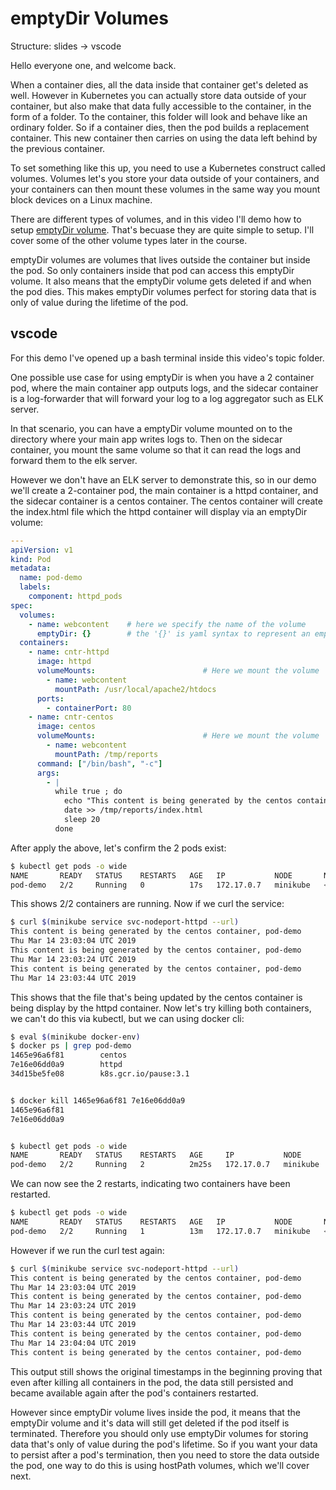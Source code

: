 # emptyDir Volumes

Structure:
slides
-> vscode


Hello everyone one, and welcome back.



When a container dies, all the data inside that container get's deleted as well. However in Kubernetes you can actually store data outside of your container, but also make that data fully accessible to the container, in the form of a folder. To the container, this folder will look and behave like an ordinary folder. So if a container dies, then the pod builds a replacement container. This new container then carries on using the data left behind by the previous container.


To set something like this up, you need to use a Kubernetes construct called volumes.
Volumes let's you store your data outside of your containers, and your containers can then mount these volumes in the same way you mount block devices on a Linux machine. 

There are different types of volumes, and in this video I'll demo how to setup [emptyDir volume](https://kubernetes.io/docs/concepts/storage/volumes/#emptydir). That's becuase they are quite simple to setup. I'll cover some of the other volume types later in the course.  

emptyDir volumes are volumes that lives outside the container but inside the pod. So only containers inside that pod can access this emptyDir volume. It also means that the emptyDir volume gets deleted if and when the pod dies. This makes emptyDir volumes perfect for storing data that is only of value during the lifetime of the pod. 




## vscode

For this demo I've opened up a bash terminal inside this video's topic folder. 










One possible use case for using emptyDir is when you have a 2 container pod, where the main container app outputs logs, and the sidecar container is a log-forwarder that will forward your log to a log aggregator such as ELK server.


 In that scenario, you can have a emptyDir volume mounted on to the directory where your main app writes logs to. Then on the sidecar container, you mount the same volume so that it can read the logs and forward them to the elk server.

However we don't have an ELK server to demonstrate this, so in our demo we'll create a 2-container pod, the main container is a httpd container, and the sidecar container is a centos container. The centos container will create the index.html file which the httpd container will display via an emptyDir volume:

```yaml
---
apiVersion: v1
kind: Pod
metadata:
  name: pod-demo
  labels:
    component: httpd_pods
spec:
  volumes:
    - name: webcontent    # here we specify the name of the volume
      emptyDir: {}        # the '{}' is yaml syntax to represent an empty dictionary
  containers:
    - name: cntr-httpd
      image: httpd
      volumeMounts:                        # Here we mount the volume
        - name: webcontent
          mountPath: /usr/local/apache2/htdocs
      ports:
        - containerPort: 80
    - name: cntr-centos
      image: centos
      volumeMounts:                        # Here we mount the volume
        - name: webcontent
          mountPath: /tmp/reports
      command: ["/bin/bash", "-c"]
      args:
        - |
          while true ; do
            echo "This content is being generated by the centos container, $(hostname)" >> /tmp/reports/index.html
            date >> /tmp/reports/index.html
            sleep 20
          done
```

After apply the above, let's confirm the 2 pods exist:

```bash
$ kubectl get pods -o wide
NAME       READY   STATUS    RESTARTS   AGE   IP           NODE       NOMINATED NODE   READINESS GATES
pod-demo   2/2     Running   0          17s   172.17.0.7   minikube   <none>           <none>
```

This shows 2/2 containers are running. Now if we curl the service:

```bash
$ curl $(minikube service svc-nodeport-httpd --url)
This content is being generated by the centos container, pod-demo
Thu Mar 14 23:03:04 UTC 2019
This content is being generated by the centos container, pod-demo
Thu Mar 14 23:03:24 UTC 2019
This content is being generated by the centos container, pod-demo
Thu Mar 14 23:03:44 UTC 2019
```

This shows that the file that's being updated by the centos container is being display by the httpd container. Now let's try killing both containers, we can't do this via kubectl, but we can using docker cli:

```bash
$ eval $(minikube docker-env)
$ docker ps | grep pod-demo
1465e96a6f81        centos                                                           "/bin/bash -c 'while…"   About a minute ago   Up About a minute                                                                        k8s_cntr-centos_pod-demo_default_4fa2a545-46ad-11e9-b5c9-08002722e1d0_0
7e16e06dd0a9        httpd                                                            "httpd-foreground"       About a minute ago   Up About a minute                                                                        k8s_cntr-httpd_pod-demo_default_4fa2a545-46ad-11e9-b5c9-08002722e1d0_0
34d15be5fe08        k8s.gcr.io/pause:3.1                                             "/pause"                 About a minute ago   Up About a minute                                                                        k8s_POD_pod-demo_default_4fa2a545-46ad-11e9-b5c9-08002722e1d0_0


$ docker kill 1465e96a6f81 7e16e06dd0a9
1465e96a6f81
7e16e06dd0a9


$ kubectl get pods -o wide
NAME       READY   STATUS    RESTARTS   AGE     IP           NODE       NOMINATED NODE   READINESS GATES
pod-demo   2/2     Running   2          2m25s   172.17.0.7   minikube   <none>           <none>
```

We can now see the 2 restarts, indicating two containers have been restarted.

```bash
$ kubectl get pods -o wide
NAME       READY   STATUS    RESTARTS   AGE   IP           NODE       NOMINATED NODE   READINESS GATES
pod-demo   2/2     Running   1          13m   172.17.0.7   minikube   <none>           <none>
```

However if we run the curl test again:

```bash
$ curl $(minikube service svc-nodeport-httpd --url)
This content is being generated by the centos container, pod-demo
Thu Mar 14 23:03:04 UTC 2019
This content is being generated by the centos container, pod-demo
Thu Mar 14 23:03:24 UTC 2019
This content is being generated by the centos container, pod-demo
Thu Mar 14 23:03:44 UTC 2019
This content is being generated by the centos container, pod-demo
Thu Mar 14 23:04:04 UTC 2019
This content is being generated by the centos container, pod-demo
```

This output still shows the original timestamps in the beginning proving that even after killing all containers in the pod, the data still persisted and became available again after the pod's containers restarted.

However since emptyDir volume lives inside the pod, it means that the emptyDir volume and it's data will still get deleted if the pod itself is terminated. Therefore you should only use emptyDir volumes for storing data that's only of value during the pod's lifetime. So if you want your data to persist after a pod's termination, then you need to store the data outside the pod, one way to do this is using hostPath volumes, which we'll cover next.